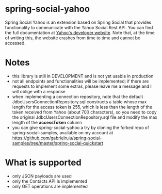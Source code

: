 spring-social-yahoo
===================

Spring Social Yahoo is an extension based on Spring Social that provides functionality to communicate with the Yahoo Social Rest API.
You can find the full documentation at [Yahoo's developer website](https://developer.yahoo.com/social/rest_api_guide/ysp_api_book.html).
Note that, at the time of writing this, the website crashes from time to time and cannot be accessed.

# Notes

- this library is still in DEVELOPMENT and is not yet usable in production
- not all endpoints and functionalities will be implemented; if there are requests to implement some extras,
please leave me a message and I will oblige with a response
- when implementing a connection repository, note that the default JdbcUsersConnectionRepository.sql constructs a table
whose max length for the access token is 255, which is less than the length of the token received from
Yahoo (about 700 characters), so you need to copy the original JdbcUsersConnectionRepository.sql file and modify
the max length of the **accessToken** column
- you can give spring-social-yahoo a try by cloning the forked repo of spring-social-samples, available on my account
at https://github.com/gabrielruiu/spring-social-samples/tree/master/spring-social-quickstart

# What is supported

- only JSON payloads are used
- only the Contacts API is implemented
- only GET operations are implemented
